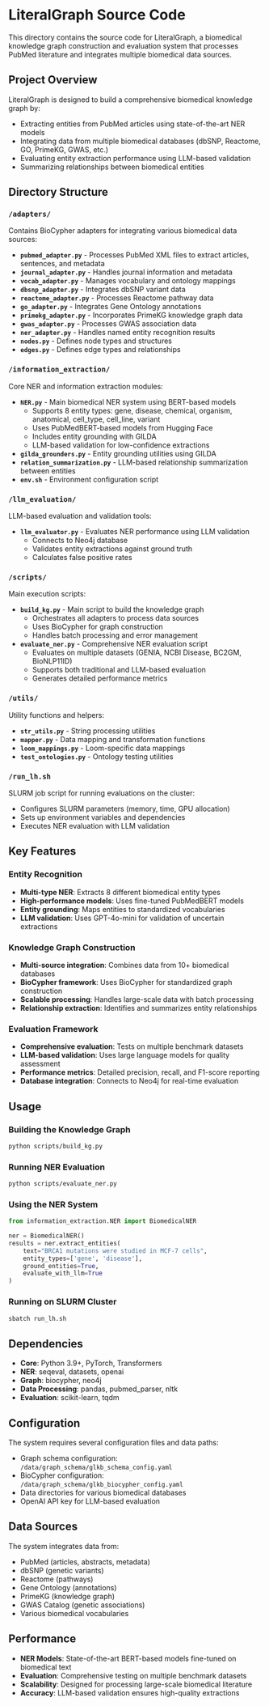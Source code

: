 # LiteralGraph Source Code

This directory contains the source code for LiteralGraph, a biomedical knowledge graph construction and evaluation system that processes PubMed literature and integrates multiple biomedical data sources.

## Project Overview

LiteralGraph is designed to build a comprehensive biomedical knowledge graph by:
- Extracting entities from PubMed articles using state-of-the-art NER models
- Integrating data from multiple biomedical databases (dbSNP, Reactome, GO, PrimeKG, GWAS, etc.)
- Evaluating entity extraction performance using LLM-based validation
- Summarizing relationships between biomedical entities

## Directory Structure

### `/adapters/`
Contains BioCypher adapters for integrating various biomedical data sources:

- **`pubmed_adapter.py`** - Processes PubMed XML files to extract articles, sentences, and metadata
- **`journal_adapter.py`** - Handles journal information and metadata
- **`vocab_adapter.py`** - Manages vocabulary and ontology mappings
- **`dbsnp_adapter.py`** - Integrates dbSNP variant data
- **`reactome_adapter.py`** - Processes Reactome pathway data
- **`go_adapter.py`** - Integrates Gene Ontology annotations
- **`primekg_adapter.py`** - Incorporates PrimeKG knowledge graph data
- **`gwas_adapter.py`** - Processes GWAS association data
- **`ner_adapter.py`** - Handles named entity recognition results
- **`nodes.py`** - Defines node types and structures
- **`edges.py`** - Defines edge types and relationships

### `/information_extraction/`
Core NER and information extraction modules:

- **`NER.py`** - Main biomedical NER system using BERT-based models
  - Supports 8 entity types: gene, disease, chemical, organism, anatomical, cell_type, cell_line, variant
  - Uses PubMedBERT-based models from Hugging Face
  - Includes entity grounding with GILDA
  - LLM-based validation for low-confidence extractions
- **`gilda_grounders.py`** - Entity grounding utilities using GILDA
- **`relation_summarization.py`** - LLM-based relationship summarization between entities
- **`env.sh`** - Environment configuration script

### `/llm_evaluation/`
LLM-based evaluation and validation tools:

- **`llm_evaluator.py`** - Evaluates NER performance using LLM validation
  - Connects to Neo4j database
  - Validates entity extractions against ground truth
  - Calculates false positive rates

### `/scripts/`
Main execution scripts:

- **`build_kg.py`** - Main script to build the knowledge graph
  - Orchestrates all adapters to process data sources
  - Uses BioCypher for graph construction
  - Handles batch processing and error management
- **`evaluate_ner.py`** - Comprehensive NER evaluation script
  - Evaluates on multiple datasets (GENIA, NCBI Disease, BC2GM, BioNLP11ID)
  - Supports both traditional and LLM-based evaluation
  - Generates detailed performance metrics

### `/utils/`
Utility functions and helpers:

- **`str_utils.py`** - String processing utilities
- **`mapper.py`** - Data mapping and transformation functions
- **`loom_mappings.py`** - Loom-specific data mappings
- **`test_ontologies.py`** - Ontology testing utilities

### `/run_lh.sh`
SLURM job script for running evaluations on the cluster:
- Configures SLURM parameters (memory, time, GPU allocation)
- Sets up environment variables and dependencies
- Executes NER evaluation with LLM validation

## Key Features

### Entity Recognition
- **Multi-type NER**: Extracts 8 different biomedical entity types
- **High-performance models**: Uses fine-tuned PubMedBERT models
- **Entity grounding**: Maps entities to standardized vocabularies
- **LLM validation**: Uses GPT-4o-mini for validation of uncertain extractions

### Knowledge Graph Construction
- **Multi-source integration**: Combines data from 10+ biomedical databases
- **BioCypher framework**: Uses BioCypher for standardized graph construction
- **Scalable processing**: Handles large-scale data with batch processing
- **Relationship extraction**: Identifies and summarizes entity relationships

### Evaluation Framework
- **Comprehensive evaluation**: Tests on multiple benchmark datasets
- **LLM-based validation**: Uses large language models for quality assessment
- **Performance metrics**: Detailed precision, recall, and F1-score reporting
- **Database integration**: Connects to Neo4j for real-time evaluation

## Usage

### Building the Knowledge Graph
```bash
python scripts/build_kg.py
```

### Running NER Evaluation
```bash
python scripts/evaluate_ner.py
```

### Using the NER System
```python
from information_extraction.NER import BiomedicalNER

ner = BiomedicalNER()
results = ner.extract_entities(
    text="BRCA1 mutations were studied in MCF-7 cells",
    entity_types=['gene', 'disease'],
    ground_entities=True,
    evaluate_with_llm=True
)
```

### Running on SLURM Cluster
```bash
sbatch run_lh.sh
```

## Dependencies

- **Core**: Python 3.9+, PyTorch, Transformers
- **NER**: seqeval, datasets, openai
- **Graph**: biocypher, neo4j
- **Data Processing**: pandas, pubmed_parser, nltk
- **Evaluation**: scikit-learn, tqdm

## Configuration

The system requires several configuration files and data paths:
- Graph schema configuration: `/data/graph_schema/glkb_schema_config.yaml`
- BioCypher configuration: `/data/graph_schema/glkb_biocypher_config.yaml`
- Data directories for various biomedical databases
- OpenAI API key for LLM-based evaluation

## Data Sources

The system integrates data from:
- PubMed (articles, abstracts, metadata)
- dbSNP (genetic variants)
- Reactome (pathways)
- Gene Ontology (annotations)
- PrimeKG (knowledge graph)
- GWAS Catalog (genetic associations)
- Various biomedical vocabularies

## Performance

- **NER Models**: State-of-the-art BERT-based models fine-tuned on biomedical text
- **Evaluation**: Comprehensive testing on multiple benchmark datasets
- **Scalability**: Designed for processing large-scale biomedical literature
- **Accuracy**: LLM-based validation ensures high-quality extractions
